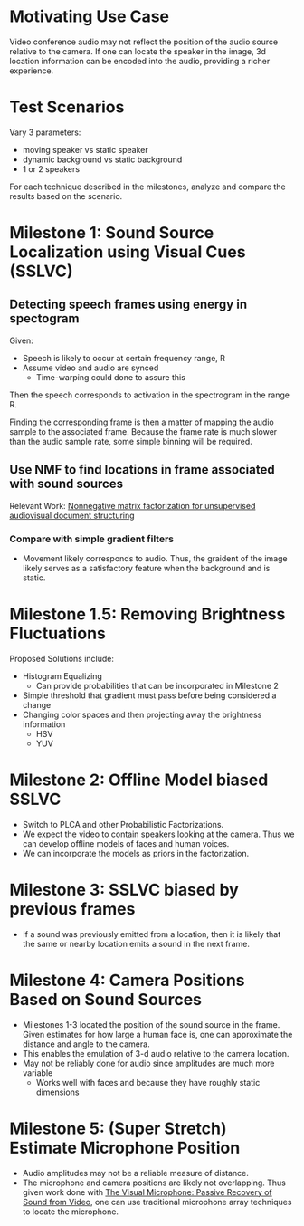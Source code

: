 # Motivating Use Case

Video conference audio may not reflect the position of the audio source relative to the 
camera. If one can locate the speaker in the image, 3d location information can be encoded
into the audio, providing a richer experience.

# Test Scenarios

Vary 3 parameters:

- moving speaker vs static speaker
- dynamic background vs static background
- 1 or 2 speakers

For each technique described in the milestones, analyze and compare the 
results based on the scenario.

# Milestone 1: Sound Source Localization using Visual Cues (SSLVC)

## Detecting speech frames using energy in spectogram
Given:

- Speech is likely to occur at certain frequency range, R
- Assume video and audio are synced
    - Time-warping could done to assure this

Then the speech corresponds to activation in the spectrogram in the range R.
   
Finding the corresponding frame is then a matter of mapping the audio sample to the associated frame.
Because the frame rate is much slower than the audio sample rate, some simple binning will be required.

## Use NMF to find locations in frame associated with sound sources

Relevant Work: [Nonnegative matrix factorization for unsupervised audiovisual document structuring](https://hal.archives-ouvertes.fr/file/index/docid/605886/filename/nmf-vstruct-hal.pdf)

### Compare with simple gradient filters

- Movement likely corresponds to audio. Thus, the graident of the image likely 
  serves as a satisfactory feature when the background and is static.

# Milestone 1.5: Removing Brightness Fluctuations #

Proposed Solutions include:

- Histogram Equalizing
    - Can provide probabilities that can be incorporated in Milestone 2
- Simple threshold that gradient must pass before being considered a change
- Changing color spaces and then projecting away the brightness information
    - HSV
    - YUV

# Milestone 2: Offline Model biased SSLVC

- Switch to PLCA and other Probabilistic Factorizations.
- We expect the video to contain speakers looking at the camera. Thus we can 
develop offline models of faces and human voices.
- We can incorporate the models as priors in the factorization.

# Milestone 3: SSLVC biased by previous frames

- If a sound was previously emitted from a location, then it is likely that the 
  same or nearby location emits a sound in the next frame.

# Milestone 4: Camera Positions Based on Sound Sources

- Milestones 1-3 located the position of the sound source in the frame. Given estimates for how 
large a human face is, one can approximate the distance and angle to the camera. 
- This enables the emulation of 3-d audio relative to the camera location.
- May not be reliably done for audio since amplitudes are much more variable
    - Works well with faces and because they have roughly static dimensions

# Milestone 5: (Super Stretch) Estimate Microphone Position

- Audio amplitudes may not be a reliable measure of distance.
- The microphone and camera positions are likely not overlapping. Thus given work done with
 [The Visual Microphone: Passive Recovery of Sound from Video](http://people.csail.mit.edu/mrub/VisualMic/), one can use traditional microphone array techniques to locate the microphone.
